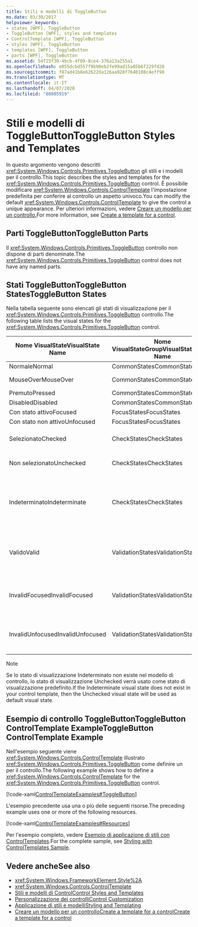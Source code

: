 ```yaml
---
title: Stili e modelli di ToggleButton
ms.date: 03/30/2017
helpviewer_keywords:
- states [WPF], ToggleButton
- ToggleButton [WPF], styles and templates
- ControlTemplate [WPF], ToggleButton
- styles [WPF], ToggleButton
- templates [WPF], ToggleButton
- parts [WPF], ToggleButton
ms.assetid: 54f23f30-4bcb-4f09-8ce4-376a13a255a1
ms.openlocfilehash: e055dcbd557f9b90eb2fe99ad15a05b6f229fd28
ms.sourcegitcommit: f87ad41b8e62622da126aa928f7640108c4eff98
ms.translationtype: MT
ms.contentlocale: it-IT
ms.lasthandoff: 04/07/2020
ms.locfileid: "80805919"
---
```

# <a name="togglebutton-styles-and-templates"></a><span data-ttu-id="04ce2-102">Stili e modelli di ToggleButton</span><span class="sxs-lookup"><span data-stu-id="04ce2-102">ToggleButton Styles and Templates</span></span>

<span data-ttu-id="04ce2-103">In questo argomento vengono descritti <xref:System.Windows.Controls.Primitives.ToggleButton> gli stili e i modelli per il controllo.</span><span class="sxs-lookup"><span data-stu-id="04ce2-103">This topic describes the styles and templates for the <xref:System.Windows.Controls.Primitives.ToggleButton> control.</span></span> <span data-ttu-id="04ce2-104">È possibile modificare <xref:System.Windows.Controls.ControlTemplate> l'impostazione predefinita per conferire al controllo un aspetto univoco.</span><span class="sxs-lookup"><span data-stu-id="04ce2-104">You can modify the default <xref:System.Windows.Controls.ControlTemplate> to give the control a unique appearance.</span></span> <span data-ttu-id="04ce2-105">Per ulteriori informazioni, vedere [Creare un modello per un controllo.](../../../desktop-wpf/themes/how-to-create-apply-template.md)</span><span class="sxs-lookup"><span data-stu-id="04ce2-105">For more information, see [Create a template for a control](../../../desktop-wpf/themes/how-to-create-apply-template.md).</span></span>

## <a name="togglebutton-parts"></a><span data-ttu-id="04ce2-106">Parti ToggleButton</span><span class="sxs-lookup"><span data-stu-id="04ce2-106">ToggleButton Parts</span></span>

<span data-ttu-id="04ce2-107">Il <xref:System.Windows.Controls.Primitives.ToggleButton> controllo non dispone di parti denominate.</span><span class="sxs-lookup"><span data-stu-id="04ce2-107">The <xref:System.Windows.Controls.Primitives.ToggleButton> control does not have any named parts.</span></span>

## <a name="togglebutton-states"></a><span data-ttu-id="04ce2-108">Stati ToggleButtonToggleButton States</span><span class="sxs-lookup"><span data-stu-id="04ce2-108">ToggleButton States</span></span>

<span data-ttu-id="04ce2-109">Nella tabella seguente sono elencati gli stati di visualizzazione per il <xref:System.Windows.Controls.Primitives.ToggleButton> controllo.</span><span class="sxs-lookup"><span data-stu-id="04ce2-109">The following table lists the visual states for the <xref:System.Windows.Controls.Primitives.ToggleButton> control.</span></span>

|<span data-ttu-id="04ce2-110">Nome VisualState</span><span class="sxs-lookup"><span data-stu-id="04ce2-110">VisualState Name</span></span>|<span data-ttu-id="04ce2-111">Nome VisualStateGroup</span><span class="sxs-lookup"><span data-stu-id="04ce2-111">VisualStateGroup Name</span></span>|<span data-ttu-id="04ce2-112">Descrizione</span><span class="sxs-lookup"><span data-stu-id="04ce2-112">Description</span></span>|
|-|-|-|
|<span data-ttu-id="04ce2-113">Normale</span><span class="sxs-lookup"><span data-stu-id="04ce2-113">Normal</span></span>|<span data-ttu-id="04ce2-114">CommonStates</span><span class="sxs-lookup"><span data-stu-id="04ce2-114">CommonStates</span></span>|<span data-ttu-id="04ce2-115">Lo stato predefinito.</span><span class="sxs-lookup"><span data-stu-id="04ce2-115">The default state.</span></span>|
|<span data-ttu-id="04ce2-116">MouseOver</span><span class="sxs-lookup"><span data-stu-id="04ce2-116">MouseOver</span></span>|<span data-ttu-id="04ce2-117">CommonStates</span><span class="sxs-lookup"><span data-stu-id="04ce2-117">CommonStates</span></span>|<span data-ttu-id="04ce2-118">Il puntatore del mouse è posizionato sul controllo.</span><span class="sxs-lookup"><span data-stu-id="04ce2-118">The mouse pointer is positioned over the control.</span></span>|
|<span data-ttu-id="04ce2-119">Premuto</span><span class="sxs-lookup"><span data-stu-id="04ce2-119">Pressed</span></span>|<span data-ttu-id="04ce2-120">CommonStates</span><span class="sxs-lookup"><span data-stu-id="04ce2-120">CommonStates</span></span>|<span data-ttu-id="04ce2-121">Il controllo è premuto.</span><span class="sxs-lookup"><span data-stu-id="04ce2-121">The control is pressed.</span></span>|
|<span data-ttu-id="04ce2-122">Disabled</span><span class="sxs-lookup"><span data-stu-id="04ce2-122">Disabled</span></span>|<span data-ttu-id="04ce2-123">CommonStates</span><span class="sxs-lookup"><span data-stu-id="04ce2-123">CommonStates</span></span>|<span data-ttu-id="04ce2-124">Il controllo è disabilitato.</span><span class="sxs-lookup"><span data-stu-id="04ce2-124">The control is disabled.</span></span>|
|<span data-ttu-id="04ce2-125">Con stato attivo</span><span class="sxs-lookup"><span data-stu-id="04ce2-125">Focused</span></span>|<span data-ttu-id="04ce2-126">FocusStates</span><span class="sxs-lookup"><span data-stu-id="04ce2-126">FocusStates</span></span>|<span data-ttu-id="04ce2-127">Il controllo ha lo stato attivo.</span><span class="sxs-lookup"><span data-stu-id="04ce2-127">The control has focus.</span></span>|
|<span data-ttu-id="04ce2-128">Con stato non attivo</span><span class="sxs-lookup"><span data-stu-id="04ce2-128">Unfocused</span></span>|<span data-ttu-id="04ce2-129">FocusStates</span><span class="sxs-lookup"><span data-stu-id="04ce2-129">FocusStates</span></span>|<span data-ttu-id="04ce2-130">Il controllo non ha lo stato attivo.</span><span class="sxs-lookup"><span data-stu-id="04ce2-130">The control does not have focus.</span></span>|
|<span data-ttu-id="04ce2-131">Selezionato</span><span class="sxs-lookup"><span data-stu-id="04ce2-131">Checked</span></span>|<span data-ttu-id="04ce2-132">CheckStates</span><span class="sxs-lookup"><span data-stu-id="04ce2-132">CheckStates</span></span>|<span data-ttu-id="04ce2-133"><xref:System.Windows.Controls.Primitives.ToggleButton.IsChecked%2A> è `true`.</span><span class="sxs-lookup"><span data-stu-id="04ce2-133"><xref:System.Windows.Controls.Primitives.ToggleButton.IsChecked%2A> is `true`.</span></span>|
|<span data-ttu-id="04ce2-134">Non selezionato</span><span class="sxs-lookup"><span data-stu-id="04ce2-134">Unchecked</span></span>|<span data-ttu-id="04ce2-135">CheckStates</span><span class="sxs-lookup"><span data-stu-id="04ce2-135">CheckStates</span></span>|<span data-ttu-id="04ce2-136"><xref:System.Windows.Controls.Primitives.ToggleButton.IsChecked%2A> è `false`.</span><span class="sxs-lookup"><span data-stu-id="04ce2-136"><xref:System.Windows.Controls.Primitives.ToggleButton.IsChecked%2A> is `false`.</span></span>|
|<span data-ttu-id="04ce2-137">Indeterminato</span><span class="sxs-lookup"><span data-stu-id="04ce2-137">Indeterminate</span></span>|<span data-ttu-id="04ce2-138">CheckStates</span><span class="sxs-lookup"><span data-stu-id="04ce2-138">CheckStates</span></span>|<span data-ttu-id="04ce2-139"><xref:System.Windows.Controls.Primitives.ToggleButton.IsThreeState%2A> è `true` e <xref:System.Windows.Controls.Primitives.ToggleButton.IsChecked%2A> è `null`.</span><span class="sxs-lookup"><span data-stu-id="04ce2-139"><xref:System.Windows.Controls.Primitives.ToggleButton.IsThreeState%2A> is `true`, and <xref:System.Windows.Controls.Primitives.ToggleButton.IsChecked%2A> is `null`.</span></span>|
|<span data-ttu-id="04ce2-140">Valido</span><span class="sxs-lookup"><span data-stu-id="04ce2-140">Valid</span></span>|<span data-ttu-id="04ce2-141">ValidationStates</span><span class="sxs-lookup"><span data-stu-id="04ce2-141">ValidationStates</span></span>|<span data-ttu-id="04ce2-142">Il controllo <xref:System.Windows.Controls.Validation> utilizza la <xref:System.Windows.Controls.Validation.HasError%2A?displayProperty=nameWithType> classe e `false`la proprietà associata è .</span><span class="sxs-lookup"><span data-stu-id="04ce2-142">The control uses the <xref:System.Windows.Controls.Validation> class and the <xref:System.Windows.Controls.Validation.HasError%2A?displayProperty=nameWithType> attached property is `false`.</span></span>|
|<span data-ttu-id="04ce2-143">InvalidFocused</span><span class="sxs-lookup"><span data-stu-id="04ce2-143">InvalidFocused</span></span>|<span data-ttu-id="04ce2-144">ValidationStates</span><span class="sxs-lookup"><span data-stu-id="04ce2-144">ValidationStates</span></span>|<span data-ttu-id="04ce2-145">La <xref:System.Windows.Controls.Validation.HasError%2A?displayProperty=nameWithType> proprietà associata è `true` e il controllo ha lo stato attivo.</span><span class="sxs-lookup"><span data-stu-id="04ce2-145">The <xref:System.Windows.Controls.Validation.HasError%2A?displayProperty=nameWithType> attached property is `true` and the control has focus.</span></span>|
|<span data-ttu-id="04ce2-146">InvalidUnfocused</span><span class="sxs-lookup"><span data-stu-id="04ce2-146">InvalidUnfocused</span></span>|<span data-ttu-id="04ce2-147">ValidationStates</span><span class="sxs-lookup"><span data-stu-id="04ce2-147">ValidationStates</span></span>|<span data-ttu-id="04ce2-148">La <xref:System.Windows.Controls.Validation.HasError%2A?displayProperty=nameWithType> proprietà associata è `true` e il controllo non ha lo stato attivo.</span><span class="sxs-lookup"><span data-stu-id="04ce2-148">The <xref:System.Windows.Controls.Validation.HasError%2A?displayProperty=nameWithType> attached property is `true` and the control does not have focus.</span></span>|

> [!NOTE]
> <span data-ttu-id="04ce2-149">Se lo stato di visualizzazione Indeterminato non esiste nel modello di controllo, lo stato di visualizzazione Unchecked verrà usato come stato di visualizzazione predefinito.</span><span class="sxs-lookup"><span data-stu-id="04ce2-149">If the Indeterminate visual state does not exist in your control template, then the Unchecked visual state will be used as default visual state.</span></span>

## <a name="togglebutton-controltemplate-example"></a><span data-ttu-id="04ce2-150">Esempio di controllo ToggleButtonToggleButton ControlTemplate Example</span><span class="sxs-lookup"><span data-stu-id="04ce2-150">ToggleButton ControlTemplate Example</span></span>

<span data-ttu-id="04ce2-151">Nell'esempio seguente viene <xref:System.Windows.Controls.ControlTemplate> illustrato <xref:System.Windows.Controls.Primitives.ToggleButton> come definire un per il controllo.</span><span class="sxs-lookup"><span data-stu-id="04ce2-151">The following example shows how to define a <xref:System.Windows.Controls.ControlTemplate> for the <xref:System.Windows.Controls.Primitives.ToggleButton> control.</span></span>

[!code-xaml[ControlTemplateExamples#ToggleButton](~/samples/snippets/csharp/VS_Snippets_Wpf/ControlTemplateExamples/CS/resources/combobox.xaml#togglebutton)]

<span data-ttu-id="04ce2-152">L'esempio precedente usa una o più delle seguenti risorse.</span><span class="sxs-lookup"><span data-stu-id="04ce2-152">The preceding example uses one or more of the following resources.</span></span>

[!code-xaml[ControlTemplateExamples#Resources](~/samples/snippets/csharp/VS_Snippets_Wpf/ControlTemplateExamples/CS/resources/shared.xaml#resources)]

<span data-ttu-id="04ce2-153">Per l'esempio completo, vedere [Esempio di applicazione di stili con ControlTemplates](https://github.com/Microsoft/WPF-Samples/tree/master/Styles%20&%20Templates/IntroToStylingAndTemplating).</span><span class="sxs-lookup"><span data-stu-id="04ce2-153">For the complete sample, see [Styling with ControlTemplates Sample](https://github.com/Microsoft/WPF-Samples/tree/master/Styles%20&%20Templates/IntroToStylingAndTemplating).</span></span>

## <a name="see-also"></a><span data-ttu-id="04ce2-154">Vedere anche</span><span class="sxs-lookup"><span data-stu-id="04ce2-154">See also</span></span>

- <xref:System.Windows.FrameworkElement.Style%2A>
- <xref:System.Windows.Controls.ControlTemplate>
- [<span data-ttu-id="04ce2-155">Stili e modelli di Control</span><span class="sxs-lookup"><span data-stu-id="04ce2-155">Control Styles and Templates</span></span>](control-styles-and-templates.md)
- [<span data-ttu-id="04ce2-156">Personalizzazione dei controlli</span><span class="sxs-lookup"><span data-stu-id="04ce2-156">Control Customization</span></span>](control-customization.md)
- [<span data-ttu-id="04ce2-157">Applicazione di stili e modelli</span><span class="sxs-lookup"><span data-stu-id="04ce2-157">Styling and Templating</span></span>](../../../desktop-wpf/fundamentals/styles-templates-overview.md)
- [<span data-ttu-id="04ce2-158">Creare un modello per un controlloCreate a template for a control</span><span class="sxs-lookup"><span data-stu-id="04ce2-158">Create a template for a control</span></span>](../../../desktop-wpf/themes/how-to-create-apply-template.md)
